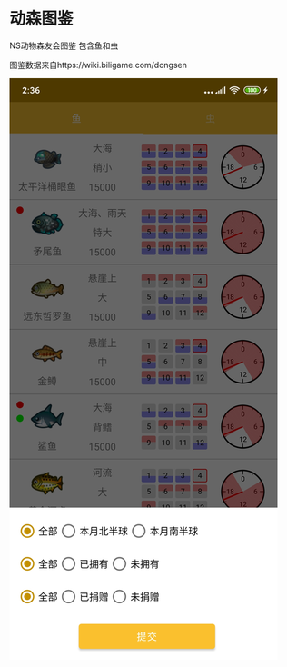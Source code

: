 # 动森图鉴

NS动物森友会图鉴 包含鱼和虫

图鉴数据来自https://wiki.biligame.com/dongsen

![screenshot](https://github.com/Kagami-src/animalcrossingwiki/blob/master/screenshot/screenshot.jpg)
